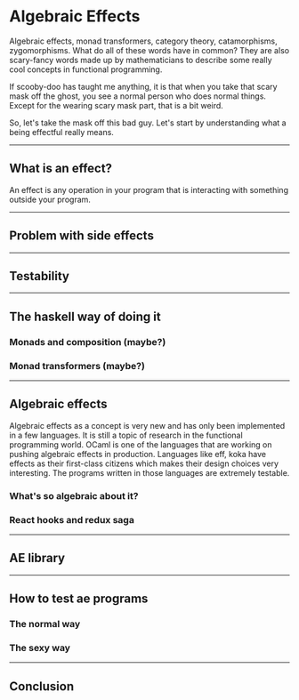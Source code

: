 # Algebraic Effects

Algebraic effects, monad transformers, category theory, catamorphisms, zygomorphisms.
What do all of these words have in common?
They are also scary-fancy words made up by mathematicians to describe some really cool concepts in functional programming.

If scooby-doo has taught me anything, it is that when you take that scary mask off the ghost, you see a normal person who does normal things. Except for the wearing scary mask part, that is a bit weird.

So, let's take the mask off this bad guy. Let's start by understanding what a being effectful really means.

---

## What is an effect?
An effect is any operation in your program that is interacting with something outside your program.


---

## Problem with side effects

---

## Testability

---

## The haskell way of doing it

### Monads and composition (maybe?)

### Monad transformers (maybe?)


---

## Algebraic effects
Algebraic effects as a concept is very new and has only been implemented in a few languages.
It is still a topic of research in the functional programming world.
OCaml is one of the languages that are working on pushing algebraic effects in production.
Languages like eff, koka have effects as their first-class citizens which makes their design choices very interesting.
The programs written in those languages are extremely testable.

### What's so algebraic about it?

### React hooks and redux saga


---

## AE library

---

## How to test ae programs

### The normal way

### The sexy way

---

## Conclusion

